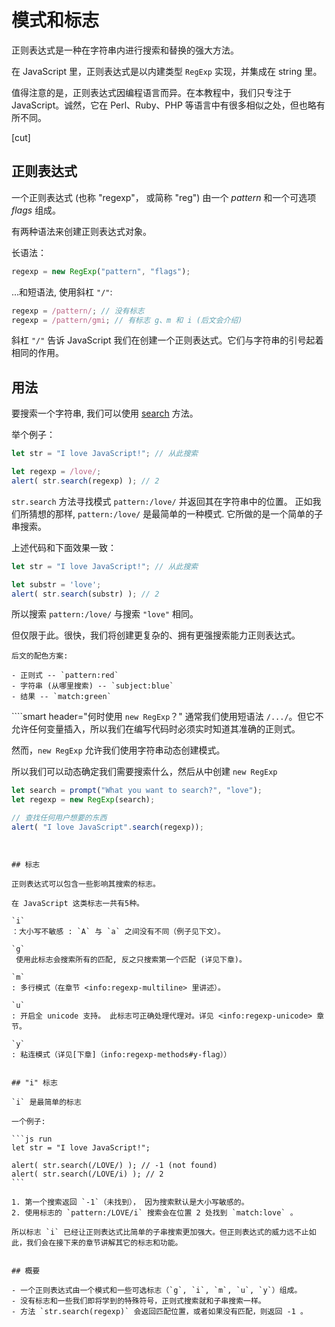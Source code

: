 # 模式和标志

正则表达式是一种在字符串内进行搜索和替换的强大方法。

在 JavaScript 里，正则表达式是以内建类型 `RegExp` 实现，并集成在 string 里。

值得注意的是，正则表达式因编程语言而异。在本教程中，我们只专注于 JavaScript。诚然，它在 Perl、Ruby、PHP 等语言中有很多相似之处，但也略有所不同。

[cut]

## 正则表达式

一个正则表达式 (也称 "regexp"， 或简称 "reg") 由一个 *pattern* 和一个可选项 *flags* 组成。

有两种语法来创建正则表达式对象。

长语法：


```js
regexp = new RegExp("pattern", "flags");
```

...和短语法, 使用斜杠 `"/"`:

```js
regexp = /pattern/; // 没有标志
regexp = /pattern/gmi; // 有标志 g、m 和 i (后文会介绍)
```

斜杠 `"/"` 告诉 JavaScript 我们在创建一个正则表达式。它们与字符串的引号起着相同的作用。

## 用法

要搜索一个字符串, 我们可以使用 [search](mdn:js/String/search) 方法。

举个例子：

```js run
let str = "I love JavaScript!"; // 从此搜索

let regexp = /love/;
alert( str.search(regexp) ); // 2
```

`str.search` 方法寻找模式 `pattern:/love/` 并返回其在字符串中的位置。 正如我们所猜想的那样, `pattern:/love/` 是最简单的一种模式. 它所做的是一个简单的子串搜索。

上述代码和下面效果一致：

```js run
let str = "I love JavaScript!"; // 从此搜索

let substr = 'love';
alert( str.search(substr) ); // 2
```

所以搜索 `pattern:/love/` 与搜索 `"love"` 相同。

但仅限于此。很快，我们将创建更复杂的、拥有更强搜索能力正则表达式。

```smart header="Colors"
后文的配色方案:

- 正则式 -- `pattern:red`
- 字符串 (从哪里搜索) -- `subject:blue`
- 结果 -- `match:green`
```


````smart header="何时使用 `new RegExp`？"
通常我们使用短语法 `/.../`。但它不允许任何变量插入，所以我们在编写代码时必须实时知道其准确的正则式。

然而，`new RegExp` 允许我们使用字符串动态创建模式。

所以我们可以动态确定我们需要搜索什么，然后从中创建 `new RegExp`

```js run
let search = prompt("What you want to search?", "love");
let regexp = new RegExp(search);

// 查找任何用户想要的东西
alert( "I love JavaScript".search(regexp));
```
````


## 标志

正则表达式可以包含一些影响其搜索的标志。

在 JavaScript 这类标志一共有5种。

`i`
：大小写不敏感 : `A` 与 `a` 之间没有不同（例子见下文）。

`g`
 使用此标志会搜索所有的匹配, 反之只搜索第一个匹配 (详见下章)。

`m`
: 多行模式（在章节 <info:regexp-multiline> 里讲述）。

`u`
: 开启全 unicode 支持。 此标志可正确处理代理对。详见 <info:regexp-unicode> 章节。

`y`
: 粘连模式（详见[下章]（info:regexp-methods#y-flag））


## "i" 标志

`i` 是最简单的标志

一个例子:

```js run
let str = "I love JavaScript!";

alert( str.search(/LOVE/) ); // -1 (not found)
alert( str.search(/LOVE/i) ); // 2
```

1. 第一个搜索返回 `-1`（未找到）， 因为搜索默认是大小写敏感的。
2. 使用标志的 `pattern:/LOVE/i` 搜索会在位置 2 处找到 `match:love` 。

所以标志 `i` 已经让正则表达式比简单的子串搜索更加强大。但正则表达式的威力远不止如此，我们会在接下来的章节讲解其它的标志和功能。


## 概要

- 一个正则表达式由一个模式和一些可选标志（`g`, `i`, `m`, `u`, `y`）组成。
- 没有标志和一些我们即将学到的特殊符号，正则式搜索就和子串搜索一样。
- 方法 `str.search(regexp)` 会返回匹配位置，或者如果没有匹配，则返回 -1 。
